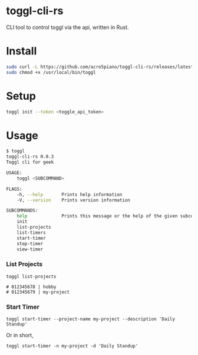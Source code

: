 # toggl-cli-rs

CLI tool to control toggl via the api, written in Rust.

# Install

```bash
sudo curl -L https://github.com/acro5piano/toggl-cli-rs/releases/latest/download/toggl-cli-rs -o /usr/local/bin/toggl
sudo chmod +x /usr/local/bin/toggl
```

# Setup

```bash
toggl init --token <toggle_api_token>
```

# Usage

```bash
$ toggl
toggl-cli-rs 0.0.3
Toggl cli for geek

USAGE:
    toggl <SUBCOMMAND>

FLAGS:
    -h, --help       Prints help information
    -V, --version    Prints version information

SUBCOMMANDS:
    help             Prints this message or the help of the given subcommand(s)
    init
    list-projects
    list-timers
    start-timer
    stop-timer
    view-timer
```

### List Projects

```
toggl list-projects

# 012345678 | hobby
# 012345679 | my-project
```

### Start Timer

```
toggl start-timer --project-name my-project --description 'Daily Standup'
```

Or in short,

```
toggl start-timer -n my-project -d 'Daily Standup'
```
